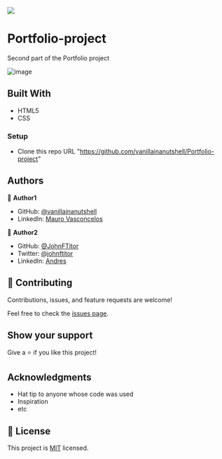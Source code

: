 

![](https://img.shields.io/badge/Microverse-blueviolet)

# Portfolio-project
Second part of the Portfolio project


![image](https://user-images.githubusercontent.com/88060989/143655339-442e20f6-6c21-4464-98a3-5817ffefa81e.png)



## Built With

- HTML5
- CSS



### Setup

- Clone this repo URL "https://github.com/vanillainanutshell/Portfolio-project"

## Authors

👤 **Author1**

- GitHub: [@vanillainanutshell](https://github.com/vanillainanutshell)
- LinkedIn: [Mauro Vasconcelos](https://www.linkedin.com/in/mauro-vasconcelos-a3671a223/)

👤 **Author2**

- GitHub: [@JohnFTitor](https://github.com/JohnFTitor)
- Twitter: [@johnftitor](https://twitter.com/johnftitor)
- LinkedIn: [Andres](https://www.linkedin.com/in/andresfelipe117/?locale=en_US)

## 🤝 Contributing

Contributions, issues, and feature requests are welcome!

Feel free to check the [issues page](../../issues/).

## Show your support

Give a ⭐️ if you like this project!

## Acknowledgments

- Hat tip to anyone whose code was used
- Inspiration
- etc

## 📝 License

This project is [MIT](./MIT.md) licensed.
